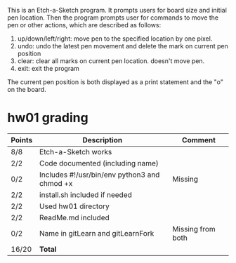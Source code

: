 This is an Etch-a-Sketch program. It prompts users for board size and initial pen location.
Then the program prompts user for commands to move the pen or other actions, which are described as follows:

1. up/down/left/right: move pen to the specified location by one pixel.
2. undo: undo the latest pen movement and delete the mark on current pen position
3. clear: clear all marks on current pen location. doesn't move pen. 
4. exit: exit the program

The current pen position is both displayed as a print statement and the "o" on the board. 

# hw01 grading

| Points      | Description | Comment
| ----------- | ----------- | -------
|  8/8 | Etch-a-Sketch works | 
|  2/2 | Code documented (including name) |
|  0/2 | Includes #!/usr/bin/env python3 and chmod +x | Missing
|  2/2 | install.sh included if needed |
|  2/2 | Used hw01 directory |
|  2/2 | ReadMe.md included |
|  0/2 | Name in gitLearn and gitLearnFork | Missing from both
| 16/20 | **Total**